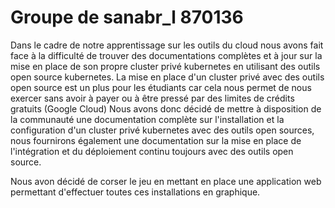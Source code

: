 # Groupe de sanabr_l 870136

Dans le cadre de notre apprentissage sur les outils du cloud nous avons fait face à la difficulté de trouver des documentations complètes et à jour sur la mise en place de son propre cluster privé kubernetes en utilisant des outils open source kubernetes.
La mise en place d'un cluster privé avec des outils open source est un plus pour les étudiants car cela nous permet de nous exercer sans avoir à payer ou à être pressé par des limites de crédits gratuits (Google Cloud)
Nous avons donc décidé de mettre à disposition de la communauté une documentation complète sur l'installation et la configuration d'un cluster privé kubernetes avec des outils open sources, nous fournirons également une documentation sur la mise en place de l'intégration et du déploiement continu toujours avec des outils open source.

Nous avon décidé de corser le jeu en mettant en place une application web permettant d'effectuer toutes ces installations en graphique.


